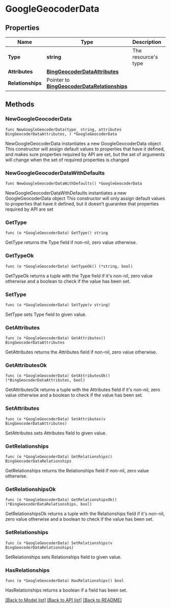 # GoogleGeocoderData

## Properties

Name | Type | Description | Notes
------------ | ------------- | ------------- | -------------
**Type** | **string** | The resource&#39;s type | [default to "google_geocoders"]
**Attributes** | [**BingGeocoderDataAttributes**](BingGeocoderDataAttributes.md) |  | 
**Relationships** | Pointer to [**BingGeocoderDataRelationships**](BingGeocoderDataRelationships.md) |  | [optional] 

## Methods

### NewGoogleGeocoderData

`func NewGoogleGeocoderData(type_ string, attributes BingGeocoderDataAttributes, ) *GoogleGeocoderData`

NewGoogleGeocoderData instantiates a new GoogleGeocoderData object
This constructor will assign default values to properties that have it defined,
and makes sure properties required by API are set, but the set of arguments
will change when the set of required properties is changed

### NewGoogleGeocoderDataWithDefaults

`func NewGoogleGeocoderDataWithDefaults() *GoogleGeocoderData`

NewGoogleGeocoderDataWithDefaults instantiates a new GoogleGeocoderData object
This constructor will only assign default values to properties that have it defined,
but it doesn't guarantee that properties required by API are set

### GetType

`func (o *GoogleGeocoderData) GetType() string`

GetType returns the Type field if non-nil, zero value otherwise.

### GetTypeOk

`func (o *GoogleGeocoderData) GetTypeOk() (*string, bool)`

GetTypeOk returns a tuple with the Type field if it's non-nil, zero value otherwise
and a boolean to check if the value has been set.

### SetType

`func (o *GoogleGeocoderData) SetType(v string)`

SetType sets Type field to given value.


### GetAttributes

`func (o *GoogleGeocoderData) GetAttributes() BingGeocoderDataAttributes`

GetAttributes returns the Attributes field if non-nil, zero value otherwise.

### GetAttributesOk

`func (o *GoogleGeocoderData) GetAttributesOk() (*BingGeocoderDataAttributes, bool)`

GetAttributesOk returns a tuple with the Attributes field if it's non-nil, zero value otherwise
and a boolean to check if the value has been set.

### SetAttributes

`func (o *GoogleGeocoderData) SetAttributes(v BingGeocoderDataAttributes)`

SetAttributes sets Attributes field to given value.


### GetRelationships

`func (o *GoogleGeocoderData) GetRelationships() BingGeocoderDataRelationships`

GetRelationships returns the Relationships field if non-nil, zero value otherwise.

### GetRelationshipsOk

`func (o *GoogleGeocoderData) GetRelationshipsOk() (*BingGeocoderDataRelationships, bool)`

GetRelationshipsOk returns a tuple with the Relationships field if it's non-nil, zero value otherwise
and a boolean to check if the value has been set.

### SetRelationships

`func (o *GoogleGeocoderData) SetRelationships(v BingGeocoderDataRelationships)`

SetRelationships sets Relationships field to given value.

### HasRelationships

`func (o *GoogleGeocoderData) HasRelationships() bool`

HasRelationships returns a boolean if a field has been set.


[[Back to Model list]](../README.md#documentation-for-models) [[Back to API list]](../README.md#documentation-for-api-endpoints) [[Back to README]](../README.md)


